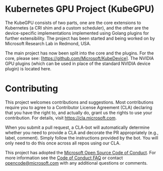 
# Kubernetes GPU Project (KubeGPU)

The KubeGPU consists of two parts, one are the core extensions to Kubernetes (a CRI shim and a custom scheduler), and the other are the device-specific
implementations implemented using Golang plugins for further extensibility.
The project has been started and being worked on by Microsoft Research Lab in Redmond, USA.

The main project has now been split into the core and the plugins.  For the core, please see:
[https://github.com/Microsoft/KubeDevice].
The NVIDIA GPU plugins (which can be used in place of the standard NVIDIA device plugin) is located here.

# Contributing

This project welcomes contributions and suggestions.  Most contributions require you to agree to a
Contributor License Agreement (CLA) declaring that you have the right to, and actually do, grant us
the rights to use your contribution. For details, visit https://cla.microsoft.com.

When you submit a pull request, a CLA-bot will automatically determine whether you need to provide
a CLA and decorate the PR appropriately (e.g., label, comment). Simply follow the instructions
provided by the bot. You will only need to do this once across all repos using our CLA.

This project has adopted the [Microsoft Open Source Code of Conduct](https://opensource.microsoft.com/codeofconduct/).
For more information see the [Code of Conduct FAQ](https://opensource.microsoft.com/codeofconduct/faq/) or
contact [opencode@microsoft.com](mailto:opencode@microsoft.com) with any additional questions or comments.
